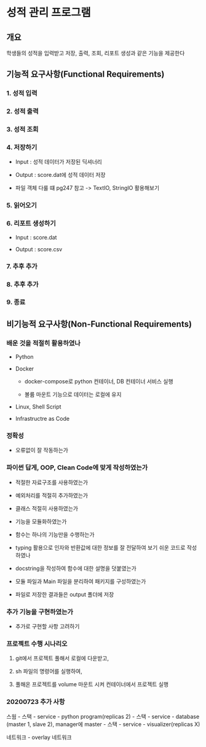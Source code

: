 # 성적 관리 프로그램  

## 개요  

학생들의 성적을 입력받고 저장, 출력, 조회, 리포트 생성과 같은 기능을 제공한다  

## 기능적 요구사항(Functional Requirements)  

### 1. 성적 입력  

### 2. 성적 출력  

### 3. 성적 조회  

### 4. 저장하기  

* Input : 성적 데이터가 저장된 딕셔너리  

* Output : score.dat에 성적 데이터 저장  

* 파일 객체 다룰 떄 pg247 참고 -> TextIO, StringIO 활용해보기  

### 5. 읽어오기  

### 6. 리포트 생성하기  

* Input : score.dat

* Output : score.csv  

### 7. 추후 추가  

### 8. 추후 추가  

### 9. 종료  

## 비기능적 요구사항(Non-Functional Requirements)  

### 배운 것을 적절히 활용하였나  

* Python  

* Docker  

  * docker-compose로 python 컨테이너, DB 컨테이너 서비스 실행  

  * 볼륨 마운트 기능으로 데이터는 로컬에 유지  

* Linux, Shell Script  

* Infrastructre as Code  

### 정확성

* 오류없이 잘 작동하는가  

### 파이썬 답게, OOP, Clean Code에 맞게 작성하였는가  

* 적절한 자료구조를 사용하였는가  

* 예외처리를 적절히 추가하였는가  

* 클래스 적절히 사용하였는가  

* 기능을 모듈화하였는가  

* 함수는 하나의 기능만을 수행하는가  

* typing 활용으로 인자와 반환값에 대한 정보를 잘 전달하여 보기 쉬운 코드로 작성하였나  

* docstring을 작성하여 함수에 대한 설명을 덧붙였는가  

* 모듈 파일과 Main 파일을 분리하여 패키지를 구성하였는가  

* 파일로 저장한 결과들은 output 폴더에 저장  

### 추가 기능을 구현하였는가  

* 추가로 구현할 사항 고려하기  

### 프로젝트 수행 시나리오  

1. git에서 프로젝트 풀해서 로컬에 다운받고,  

2. sh 파일의 명령어를 실행하여,  

3. 풀해온 프로젝트를 volume 마운트 시켜 컨테이너에서 프로젝트 실행  

### 20200723 추가 사항  

스웜 - 스택 - service - python program(replicas 2)
     - 스택 - service - database (master 1, slave 2), manager에 master
     - 스택 - service - visualizer(replicas X)

네트워크 - overlay 네트워크  
